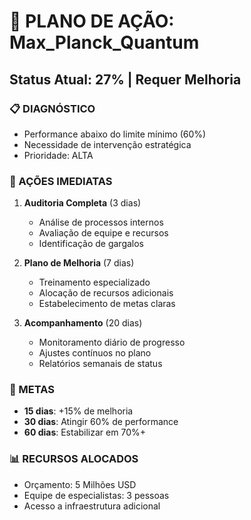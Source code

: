 # 🎯 PLANO DE AÇÃO: Max_Planck_Quantum
## Status Atual: 27% | Requer Melhoria

### 📋 DIAGNÓSTICO
- Performance abaixo do limite mínimo (60%)
- Necessidade de intervenção estratégica
- Prioridade: ALTA

### 🚀 AÇÕES IMEDIATAS
1. **Auditoria Completa** (3 dias)
   - Análise de processos internos
   - Avaliação de equipe e recursos
   - Identificação de gargalos

2. **Plano de Melhoria** (7 dias)
   - Treinamento especializado
   - Alocação de recursos adicionais
   - Estabelecimento de metas claras

3. **Acompanhamento** (20 dias)
   - Monitoramento diário de progresso
   - Ajustes contínuos no plano
   - Relatórios semanais de status

### 🎯 METAS
- **15 dias**: +15% de melhoria
- **30 dias**: Atingir 60% de performance
- **60 dias**: Estabilizar em 70%+

### 📊 RECURSOS ALOCADOS
- Orçamento: 5 Milhões USD
- Equipe de especialistas: 3 pessoas
- Acesso a infraestrutura adicional
